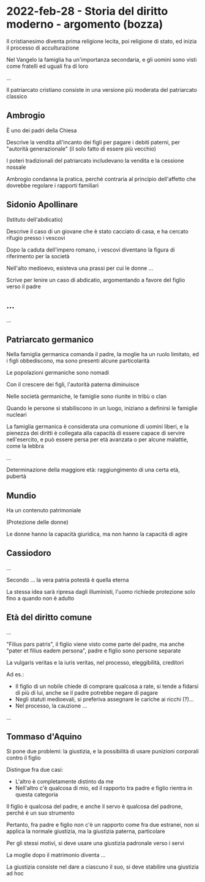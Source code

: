 <!-- vim: set spell spelllang=it : -->

<!-- inizio: 0 -->

# 2022-feb-28 - Storia del diritto moderno - argomento (bozza)

Il cristianesimo diventa prima religione lecita, poi religione di stato, ed
inizia il processo di acculturazione

Nel Vangelo la famiglia ha un'importanza secondaria, e gli uomini sono visti
come fratelli ed uguali fra di loro

...

Il patriarcato cristiano consiste in una versione più moderata del patriarcato
classico

## Ambrogio

È uno dei padri della Chiesa

Descrive la vendita all'incanto dei figli per pagare i debiti paterni, per
"autorità generazionale" (il solo fatto di essere più vecchio)

I poteri tradizionali del patriarcato includevano la vendita e la cessione
nossale

Ambrogio condanna la pratica, perché contraria al principio dell'affetto che
dovrebbe regolare i rapporti familiari

## Sidonio Apollinare

(Istituto dell'abdicatio)

Descrive il caso di un giovane che è stato cacciato di casa, e ha cercato
rifugio presso i vescovi

Dopo la caduta dell'impero romano, i vescovi diventano la figura di
riferimento per la società

Nell'alto medioevo, esisteva una prassi per cui le donne ...

Scrive per lenire un caso di abdicatio, argomentando a favore del figlio verso
il padre

## ...

...

## Patriarcato germanico

Nella famiglia germanica comanda il padre, la moglie ha un ruolo limitato, ed
i figli obbediscono, ma sono presenti alcune particolarità

Le popolazioni germaniche sono nomadi 

Con il crescere dei figli, l'autorità paterna diminuisce

Nelle società germaniche, le famiglie sono riunite in tribù o clan

Quando le persone si stabiliscono in un luogo, iniziano a definirsi le
famiglie nucleari

La famiglia germanica è considerata una comunione di uomini liberi, e la
pienezza dei diritti è collegata alla capacità di essere capace di servire
nell'esercito, e può essere persa per età avanzata o per alcune malattie, come
la lebbra

...

Determinazione della maggiore età: raggiungimento di una certa età, pubertà

## Mundio

Ha un contenuto patrimoniale

(Protezione delle donne)

Le donne hanno la capacità giuridica, ma non hanno la capacità di agire

## Cassiodoro

...

Secondo ... la vera patria potestà è quella eterna

La stessa idea sarà ripresa dagli illuministi, l'uomo richiede protezione solo
fino a quando non è adulto

## Età del diritto comune

...

"Filius pars patris", il figlio viene visto come parte del padre, ma anche
"pater et filius eadem persona", padre e figlio sono persone separate

La vulgaris veritas e la iuris veritas, nel processo, eleggibilità, creditori

Ad es.:

- Il figlio di un nobile chiede di comprare qualcosa a rate, si tende a
  fidarsi di più di lui, anche se il padre potrebbe negare di pagare
- Negli statuti medioevali, si preferiva assegnare le cariche ai ricchi (?)...
- Nel processo, la cauzione ...

...

## Tommaso d'Aquino

Si pone due problemi: la giustizia, e la possibilità di usare punizioni
corporali contro il figlio

Distingue fra due casi:

- L'altro è completamente distinto da me
- Nell'altro c'è qualcosa di mio, ed il rapporto tra padre e figlio rientra in
  questa categoria

Il figlio è qualcosa del padre, e anche il servo è qualcosa del padrone,
perché è un suo strumento

Pertanto, fra padre e figlio non c'è un rapporto come fra due estranei, non si
applica la normale giustizia, ma la giustizia paterna, particolare

Per gli stessi motivi, si deve usare una giustizia padronale verso i servi

La moglie dopo il matrimonio diventa ...

La giustizia consiste nel dare a ciascuno il suo, si deve stabilire una
giustizia ad hoc
